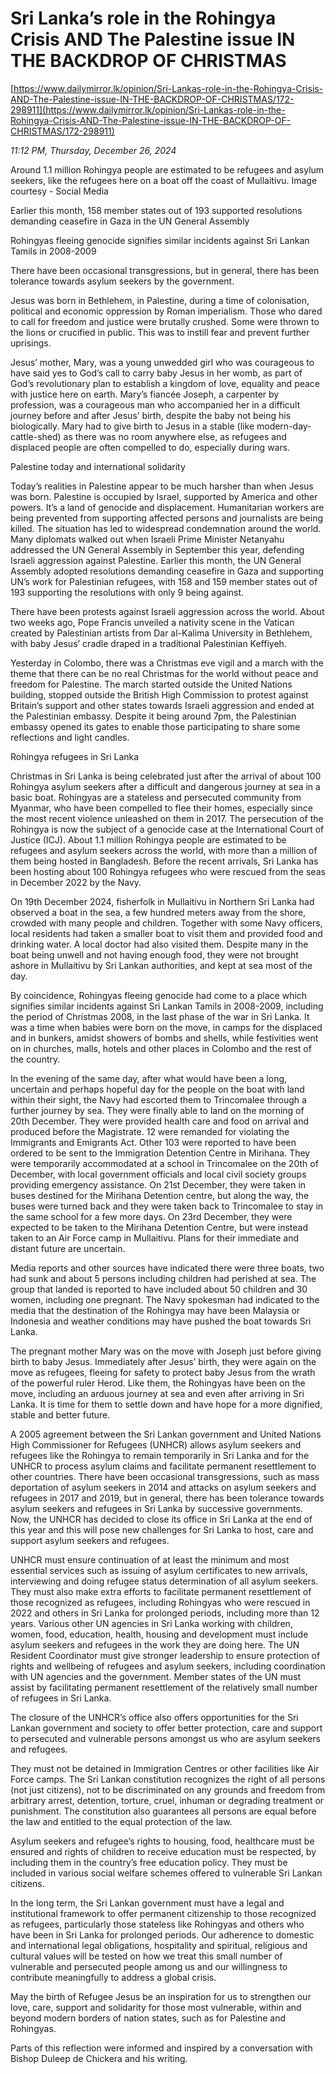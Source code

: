 # Sri Lanka’s role in the Rohingya Crisis AND The Palestine issue IN THE BACKDROP OF CHRISTMAS

[https://www.dailymirror.lk/opinion/Sri-Lankas-role-in-the-Rohingya-Crisis-AND-The-Palestine-issue-IN-THE-BACKDROP-OF-CHRISTMAS/172-298911](https://www.dailymirror.lk/opinion/Sri-Lankas-role-in-the-Rohingya-Crisis-AND-The-Palestine-issue-IN-THE-BACKDROP-OF-CHRISTMAS/172-298911)

*11:12 PM, Thursday, December 26, 2024*

Around 1.1 million Rohingya people are estimated to be refugees and asylum seekers, like the refugees here on a boat off the coast of Mullaitivu. Image courtesy - Social Media

Earlier this month, 158 member states out of 193 supported resolutions demanding ceasefire in Gaza in the UN General Assembly

Rohingyas fleeing genocide signifies similar incidents against Sri Lankan Tamils in 2008-2009

There have been occasional transgressions, but in general, there has been tolerance towards asylum seekers by the government.

Jesus was born in Bethlehem, in Palestine, during a time of colonisation, political and economic oppression by Roman imperialism. Those who dared to call for freedom and justice were brutally crushed. Some were thrown to the lions or crucified in public. This was to instill fear and prevent further uprisings.

Jesus’ mother, Mary, was a young unwedded girl who was courageous to have said yes to God’s call to carry baby Jesus in her womb, as part of God’s revolutionary plan to establish a kingdom of love, equality and peace with justice here on earth. Mary’s fiancée Joseph, a carpenter by profession, was a courageous man who accompanied her in a difficult journey before and after Jesus’ birth, despite the baby not being his biologically. Mary had to give birth to Jesus in a stable (like modern-day-cattle-shed) as there was no room anywhere else, as refugees and displaced people are often compelled to do, especially during wars.

Palestine today and international solidarity

Today’s realities in Palestine appear to be much harsher than when Jesus was born. Palestine is occupied by Israel, supported by America and other powers. It’s a land of genocide and displacement. Humanitarian workers are being prevented from supporting affected persons and journalists are being killed. The situation has led to widespread condemnation around the world. Many diplomats walked out when Israeli Prime Minister Netanyahu addressed the UN General Assembly in September this year, defending Israeli aggression against Palestine. Earlier this month, the UN General Assembly adopted resolutions demanding ceasefire in Gaza and supporting UN’s work for Palestinian refugees, with 158 and 159 member states out of 193 supporting the resolutions with only 9 being against.

There have been protests against Israeli aggression across the world. About two weeks ago, Pope Francis unveiled a nativity scene in the Vatican created by Palestinian artists from Dar al-Kalima University in Bethlehem, with baby Jesus’ cradle draped in a traditional Palestinian Keffiyeh.

Yesterday in Colombo, there was a Christmas eve vigil and a march with the theme that there can be no real Christmas for the world without peace and freedom for Palestine. The march started outside the United Nations building, stopped outside the British High Commission to protest against Britain’s support and other states towards Israeli aggression and ended at the Palestinian embassy. Despite it being around 7pm, the Palestinian embassy opened its gates to enable those participating to share some reflections and light candles.

Rohingya refugees in Sri Lanka

Christmas in Sri Lanka is being celebrated just after the arrival of about 100 Rohingya asylum seekers after a difficult and dangerous journey at sea in a basic boat. Rohingyas are a stateless and persecuted community from Myanmar, who have been compelled to flee their homes, especially since the most recent violence unleashed on them in 2017. The persecution of the Rohingya is now the subject of a genocide case at the International Court of Justice (ICJ). About 1.1 million Rohingya people are estimated to be refugees and asylum seekers across the world, with more than a million of them being hosted in Bangladesh. Before the recent arrivals, Sri Lanka has been hosting about 100 Rohingya refugees who were rescued from the seas in December 2022 by the Navy.

On 19th December 2024, fisherfolk in Mullaitivu in Northern Sri Lanka had observed a boat in the sea, a few hundred meters away from the shore, crowded with many people and children. Together with some Navy officers, local residents had taken a smaller boat to visit them and provided food and drinking water. A local doctor had also visited them. Despite many in the boat being unwell and not having enough food, they were not brought ashore in Mullaitivu by Sri Lankan authorities, and kept at sea most of the day.

By coincidence, Rohingyas fleeing genocide had come to a place which signifies similar incidents against Sri Lankan Tamils in 2008-2009, including the period of Christmas 2008, in the last phase of the war in Sri Lanka. It was a time when babies were born on the move, in camps for the displaced and in bunkers, amidst showers of bombs and shells, while festivities went on in churches, malls, hotels and other places in Colombo and the rest of the country.

In the evening of the same day, after what would have been a long, uncertain and perhaps hopeful day for the people on the boat with land within their sight, the Navy had escorted them to Trincomalee through a further journey by sea. They were finally able to land on the morning of 20th December. They were provided health care and food on arrival and produced before the Magistrate. 12 were remanded for violating the Immigrants and Emigrants Act. Other 103 were reported to have been ordered to be sent to the Immigration Detention Centre in Mirihana. They were temporarily accommodated at a school in Trincomalee on the 20th of December, with local government officials and local civil society groups providing emergency assistance. On 21st December, they were taken in buses destined for the Mirihana Detention centre, but along the way, the buses were turned back and they were taken back to Trincomalee to stay in the same school for a few more days. On 23rd December, they were expected to be taken to the Mirihana Detention Centre, but were instead taken to an Air Force camp in Mullaitivu. Plans for their immediate and distant future are uncertain.

Media reports and other sources have indicated there were three boats, two had sunk and about 5 persons including children had perished at sea. The group that landed is reported to have included about 50 children and 30 women, including one pregnant. The Navy spokesman had indicated to the media that the destination of the Rohingya may have been Malaysia or Indonesia and weather conditions may have pushed the boat towards Sri Lanka.

The pregnant mother Mary was on the move with Joseph just before giving birth to baby Jesus. Immediately after Jesus’ birth, they were again on the move as refugees, fleeing for safety to protect baby Jesus from the wrath of the powerful ruler Herod. Like them, the Rohingyas have been on the move, including an arduous journey at sea and even after arriving in Sri Lanka. It is time for them to settle down and have hope for a more dignified, stable and better future.

A 2005 agreement between the Sri Lankan government and United Nations High Commissioner for Refugees (UNHCR) allows asylum seekers and refugees like the Rohingya to remain temporarily in Sri Lanka and for the UNHCR to process asylum claims and facilitate permanent resettlement to other countries. There have been occasional transgressions, such as mass deportation of asylum seekers in 2014 and attacks on asylum seekers and refugees in 2017 and 2019, but in general, there has been tolerance towards asylum seekers and refugees in Sri Lanka by successive governments. Now, the UNHCR has decided to close its office in Sri Lanka at the end of this year and this will pose new challenges for Sri Lanka to host, care and support asylum seekers and refugees.

UNHCR must ensure continuation of at least the minimum and most essential services such as issuing of asylum certificates to new arrivals, interviewing and doing refugee status determination of all asylum seekers. They must also make extra efforts to facilitate permanent resettlement of those recognized as refugees, including Rohingyas who were rescued in 2022 and others in Sri Lanka for prolonged periods, including more than 12 years. Various other UN agencies in Sri Lanka working with children, women, food, education, health, housing and development must include asylum seekers and refugees in the work they are doing here. The UN Resident Coordinator must give stronger leadership to ensure protection of rights and wellbeing of refugees and asylum seekers, including coordination with UN agencies and the government. Member states of the UN must assist by facilitating permanent resettlement of the relatively small number of refugees in Sri Lanka.

The closure of the UNHCR’s office also offers opportunities for the Sri Lankan government and society to offer better protection, care and support to persecuted and vulnerable persons amongst us who are asylum seekers and refugees.

They must not be detained in Immigration Centres or other facilities like Air Force camps. The Sri Lankan constitution recognizes the right of all persons (not just citizens), not to be discriminated on any grounds and freedom from arbitrary arrest, detention, torture, cruel, inhuman or degrading treatment or punishment. The constitution also guarantees all persons are equal before the law and entitled to the equal protection of the law.

Asylum seekers and refugee’s rights to housing, food, healthcare must be ensured and rights of children to receive education must be respected, by including them in the country’s free education policy. They must be included in various social welfare schemes offered to vulnerable Sri Lankan citizens.

In the long term, the Sri Lankan government must have a legal and institutional framework to offer permanent citizenship to those recognized as refugees, particularly those stateless like Rohingyas and others who have been in Sri Lanka for prolonged periods. Our adherence to domestic and international legal obligations, hospitality and spiritual, religious and cultural values will be tested on how we treat this small number of vulnerable and persecuted people among us and our willingness to contribute meaningfully to address a global crisis.

May the birth of Refugee Jesus be an inspiration for us to strengthen our love, care, support and solidarity for those most vulnerable, within and beyond modern borders of nation states, such as for Palestine and Rohingyas.

Parts of this reflection were informed and inspired by a conversation with Bishop Duleep de Chickera and his writing.

